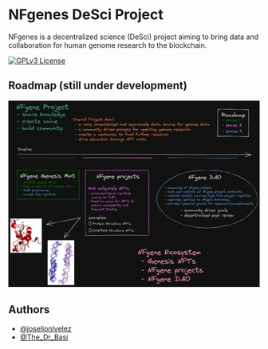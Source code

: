 # NFgenes DeSci Project

NFgenes is a decentralized science (DeSci) project aiming to bring data and collaboration for human genome research to the blockchain.

[![GPLv3 License](https://img.shields.io/badge/License-GPL%20v3-yellow.svg)](https://opensource.org/licenses/)

## Roadmap (still under development)

![NFgenes Roadmap](https://github.com/joselvelez/nfgene/blob/master/roadmap.png)

## Authors
- [@joselionlvelez](https://github.com/joselvelez)
- [@The_Dr_Basi](https://twitter.com/The_Dr_Basi)
